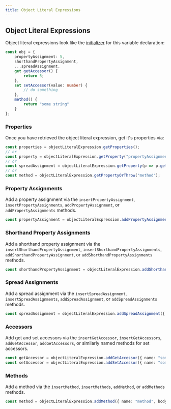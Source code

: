 ```yaml
---
title: Object Literal Expressions
---
```


## Object Literal Expressions

Object literal expressions look like the [initializer](initializers) for this variable declaration:

```typescript
const obj = {
    propertyAssignment: 5,
    shorthandPropertyAssignment,
    ...spreadAssignment,
    get getAccessor() {
        return 5;
    },
    set setAccessor(value: number) {
        // do something
    },
    method() {
        return "some string"
    }
};
```

### Properties

Once you have retrieved the object literal expression, get it's properties via:

```typescript
const properties = objectLiteralExpression.getProperties();
// or
const property = objectLiteralExpression.getProperty("propertyAssignment");
// or
const spreadAssignment = objectLiteralExpression.getProperty(p => p.getText() === "...spreadAssignment");
// or
const method = objectLiteralExpression.getPropertyOrThrow("method");
```

### Property Assignments

Add a property assignment via the `insertPropertyAssignment`, `insertPropertyAssignments`, `addPropertyAssignment`, or `addPropertyAssignments` methods.

```typescript
const propertyAssignment = objectLiteralExpression.addPropertyAssignment({ name: "propertyAssignment", initializer: "5" });
```

### Shorthand Property Assignments

Add a shorthand property assignment via the `insertShorthandPropertyAssignment`, `insertShorthandPropertyAssignments`,
`addShorthandPropertyAssignment`, or `addShorthandPropertyAssignments` methods.

```typescript
const shorthandPropertyAssignment = objectLiteralExpression.addShorthandPropertyAssignment({ name: "shorthandPropertyAssignment" });
```

### Spread Assignments

Add a spread assignment via the `insertSpreadAssignment`, `insertSpreadAssignments`, `addSpreadAssignment`, or `addSpreadAssignments` methods.

```typescript
const spreadAssignment = objectLiteralExpression.addSpreadAssignment({ expression: "spreadAssignment" });
```

### Accessors

Add get and set accessors via the `insertGetAccessor`, `insertGetAccessors`, `addGetAccessor`, `addGetAccessors`, or similarly named methods for set accessors.

```typescript
const getAccessor = objectLiteralExpression.addGetAccessor({ name: "someNumber", returnType: "number", body: "return someNumber;" });
const setAccessor = objectLiteralExpression.addSetAccessor({ name: "someNumber", parameters: [{ name: "value", type: "number" }], body: "someNumber = value;" });
```

### Methods

Add a method via the `insertMethod`, `insertMethods`, `addMethod`, or `addMethods` methods.

```typescript
const method = objectLiteralExpression.addMethod({ name: "method", body: `return "some string";` });
```
